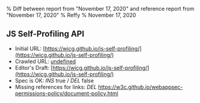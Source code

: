 % Diff between report from "November 17, 2020" and reference report from "November 17, 2020"
% Reffy
% November 17, 2020

## JS Self-Profiling API

- Initial URL: [https://wicg.github.io/js-self-profiling/](https://wicg.github.io/js-self-profiling/)
- Crawled URL: [undefined](undefined)
- Editor's Draft: [https://wicg.github.io/js-self-profiling/](https://wicg.github.io/js-self-profiling/)
- Spec is OK: *INS* true / *DEL* false
- Missing references for links: *DEL* https://w3c.github.io/webappsec-permissions-policy/document-policy.html


